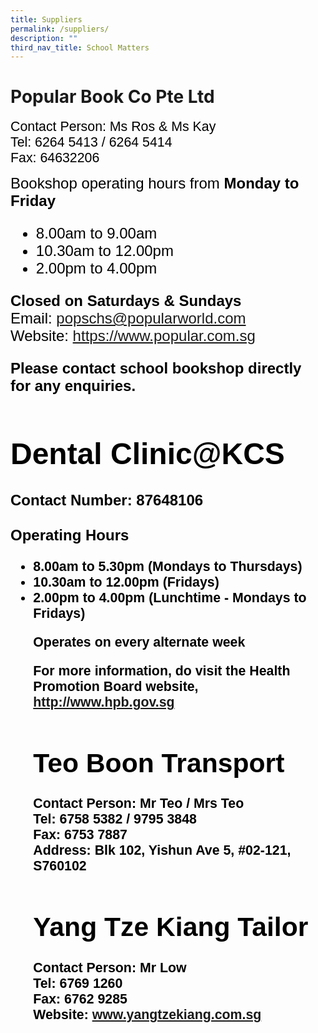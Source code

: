 ```yaml
---
title: Suppliers
permalink: /suppliers/
description: ""
third_nav_title: School Matters
---
```

# Popular Book Co Pte Ltd
<span style="font-size:16.0pt;font-family:Arial;color:black">Contact Person: Ms Ros & Ms Kay<b></b><br>
<span style="font-size:16.0pt;font-family:Arial;color:black">Tel: 6264 5413 / 6264 5414<b></b><br>
<span style="font-size:16.0pt;font-family:Arial;color:black">Fax: 64632206<b></b><br>
	
<span style="font-size:18.0pt;font-family:Arial;color:black">Bookshop operating hours from <b>Monday to Friday</b><br></span>

<span style="font-size:18.0pt;font-family:Arial;color:black">
<ul>
	<li>8.00am to 9.00am</li>
	<li>10.30am to 12.00pm</li>
	<li>2.00pm to 4.00pm</li>
</ul>

	
<span style="font-size:18.0pt;font-family:Arial;color:black"><b>Closed on Saturdays & Sundays</b></span>
<span style="font-size:18.0pt;font-family:Arial;color:black"><br>
Email: <a href = "mailto: popschs@popularworld.com">popschs@popularworld.com</a>
<span style="font-size:18.0pt;font-family:Arial;color:black"><br>
Website: <a href = "https://www.popular.com.sg" target="_blank">https://www.popular.com.sg</a>

<span style="font-size:18.0pt;font-family:Arial;color:black"><b>Please contact school bookshop directly for any enquiries.<b>
	
# Dental Clinic@KCS
<span style="font-size:18.0pt;font-family:Arial;color:black"><b>Contact Number: 87648106</b><br>
<span style="font-size:18.0pt;font-family:Arial;color:black"><br>Operating Hours

<span style="font-size:16.0pt;font-family:Arial;color:black">
<ul>
	<li>8.00am to 5.30pm (Mondays to Thursdays)</li>
	<li>10.30am to 12.00pm (Fridays)</li>
	<li>2.00pm to 4.00pm (Lunchtime - Mondays to Fridays)</li>


<span style="font-size:16.0pt;font-family:Arial;color:black"><b>Operates on every alternate week</b></span>	

<span style="font-size:16.0pt;font-family:Arial;color:black">For more information, do visit the Health Promotion Board website, http://www.hpb.gov.sg
	
# Teo Boon Transport
<span style="font-size:16.0pt;font-family:Arial;color:black">Contact Person: Mr Teo / Mrs Teo<br>
<span style="font-size:16.0pt;font-family:Arial;color:black">Tel: 6758 5382 / 9795 3848</span><br>
<span style="font-size:16.0pt;font-family:Arial;color:black">Fax: 6753 7887<br>
<span style="font-size:16.0pt;font-family:Arial;color:black">Address: Blk 102, Yishun Ave 5, #02-121, S760102<br>

# Yang Tze Kiang Tailor
<span style="font-size:16.0pt;font-family:Arial;color:black">Contact Person: Mr Low<br>
<span style="font-size:16.0pt;font-family:Arial;color:black">Tel: 6769 1260<br>
<span style="font-size:16.0pt;font-family:Arial;color:black">Fax: 6762 9285<br>
<span style="font-size:16.0pt;font-family:Arial;color:black">Website: <a href="www.yangtzekiang.com.sg" target="_blank">www.yangtzekiang.com.sg</a><br>